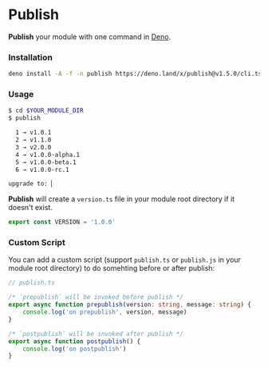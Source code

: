 # Publish

**Publish** your module with one command in [Deno](https://deno.land).

### Installation

```bash
deno install -A -f -n publish https://deno.land/x/publish@v1.5.0/cli.ts
```

### Usage

```bash
$ cd $YOUR_MODULE_DIR
$ publish

  1 → v1.0.1
  2 → v1.1.0
  3 → v2.0.0
  4 → v1.0.0-alpha.1
  5 → v1.0.0-beta.1
  6 → v1.0.0-rc.1

upgrade to: ▏
```

**Publish** will create a `version.ts` file in your module root directory if it doesn't exist.

```ts
export const VERSION = '1.0.0'
```

### Custom Script

You can add a custom script (support `publish.ts` or `publish.js` in your module root directory) to do somehting before or after publish:

```ts
// publish.ts

/* `prepublish` will be invoked before publish */
export async function prepublish(version: string, message: string) {
    console.log('on prepublish', version, message)
}

/* `postpublish` will be invoked after publish */
export async function postpublish() {
    console.log('on postpublish')
}
```
